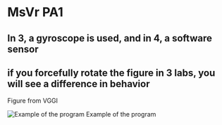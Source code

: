 # MsVr PA1

## In 3, a gyroscope is used, and in 4, a software sensor


## if you forcefully rotate the figure in 3 labs, you will see a difference in behavior


Figure from VGGI


![Example of the program](./exmp/lab3_exmpl.gif)
Example of the program